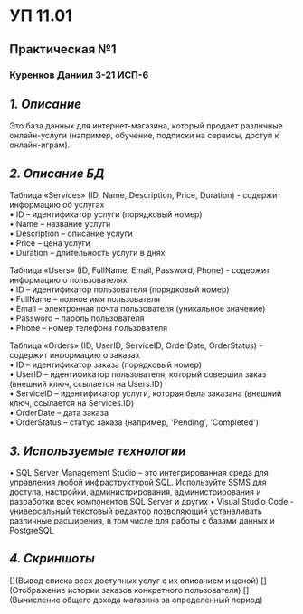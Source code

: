 # УП 11.01
## Практическая №1
### Куренков Даниил 3-21 ИСП-6

## *1. Описание*
Это база данных для интернет-магазина, который продает различные онлайн-услуги (например, обучение, подписки на сервисы, доступ к онлайн-играм).

## *2. Описание БД*

Таблица «Services» (ID, Name, Description, Price, Duration) - содержит информацию об услугах  
•	ID – идентификатор услуги (порядковый номер)  
•	Name – название услуги  
•	Description – описание услуги  
•	Price – цена услуги  
•	Duration – длительность услуги в днях  

Таблица «Users» (ID, FullName, Email, Password, Phone) - содержит информацию о пользователях  
•	ID – идентификатор пользователя (порядковый номер)  
•	FullName – полное имя пользователя  
•	Email – электронная почта пользователя (уникальное значение)  
•	Password – пароль пользователя  
•	Phone – номер телефона пользователя  

Таблица «Orders» (ID, UserID, ServiceID, OrderDate, OrderStatus) - содержит информацию о заказах  
•	ID – идентификатор заказа (порядковый номер)  
•	UserID – идентификатор пользователя, который совершил заказ (внешний ключ, ссылается на Users.ID)  
•	ServiceID – идентификатор услуги, которая была заказана (внешний ключ, ссылается на Services.ID)  
•	OrderDate – дата заказа  
•	OrderStatus – статус заказа (например, 'Pending', 'Completed')  

## *3. Используемые технологии*  
•	SQL Server Management Studio – это интегрированная среда для управления любой инфраструктурой SQL. Используйте SSMS для доступа, настройки, администрирования, администрирования и разработки всех компонентов SQL Server и других
•	Visual Studio Code - универсальный текстовый редактор позволяющий устанвливать различные расширения, в том числе для работы с базами данных и PostgreSQL

## *4. Скриншоты*
[](Вывод списка всех доступных услуг с их описанием и ценой)
[](Отображение истории заказов конкретного пользователя)
[](Вычисление общего дохода магазина за определенный период)
